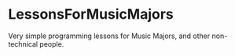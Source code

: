 # LessonsForMusicMajors
Very simple programming lessons for Music Majors, and other non-technical people.

